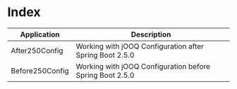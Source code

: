 # Index

| Application     | Description
| ----------------|--------------------------------------------------------------------------------|
| After250Config  | Working with jOOQ Configuration after Spring Boot 2.5.0                        |
| Before250Config | Working with jOOQ Configuration before Spring Boot 2.5.0                       |